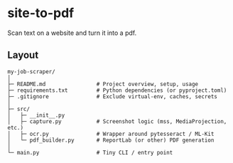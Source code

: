 # site-to-pdf
Scan text on a website and turn it into a pdf.
## Layout
    my‑job‑scraper/
    │
    ├─ README.md                # Project overview, setup, usage
    ├─ requirements.txt         # Python dependencies (or pyproject.toml)
    ├─ .gitignore               # Exclude virtual‑env, caches, secrets
    │
    ├─ src/
    │   ├─ __init__.py
    │   ├─ capture.py           # Screenshot logic (mss, MediaProjection, etc.)
    │   ├─ ocr.py               # Wrapper around pytesseract / ML‑Kit
    │   └─ pdf_builder.py       # ReportLab (or other) PDF generation
    │
    └─ main.py                  # Tiny CLI / entry point
